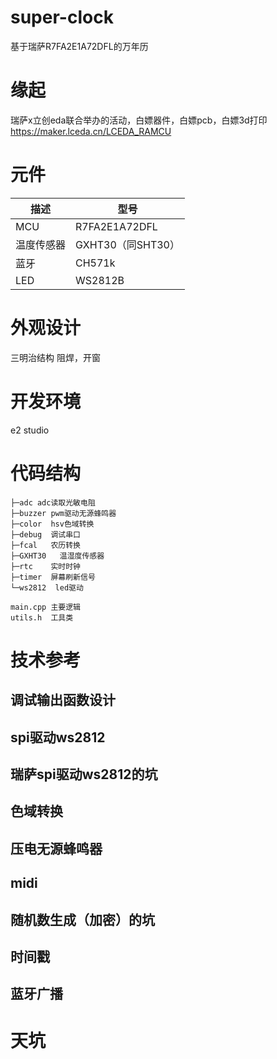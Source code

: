 # super-clock
基于瑞萨R7FA2E1A72DFL的万年历

# 缘起
瑞萨x立创eda联合举办的活动，白嫖器件，白嫖pcb，白嫖3d打印
https://maker.lceda.cn/LCEDA_RAMCU

# 元件
| 描述  | 型号 |
| ------------- | ------------- |
| MCU  | R7FA2E1A72DFL  |
| 温度传感器  | GXHT30（同SHT30）  |
| 蓝牙  |  CH571k  |
| LED  |  WS2812B  |

# 外观设计
三明治结构
阻焊，开窗
# 开发环境
e2 studio
# 代码结构
```
├─adc adc读取光敏电阻
├─buzzer pwm驱动无源蜂鸣器
├─color  hsv色域转换
├─debug  调试串口
├─fcal   农历转换
├─GXHT30   温湿度传感器
├─rtc    实时时钟
├─timer  屏幕刷新信号
└─ws2812  led驱动

main.cpp 主要逻辑
utils.h  工具类
```
# 技术参考
## 调试输出函数设计
## spi驱动ws2812
## 瑞萨spi驱动ws2812的坑
## 色域转换
## 压电无源蜂鸣器
## midi
## 随机数生成（加密）的坑
## 时间戳
## 蓝牙广播

# 天坑